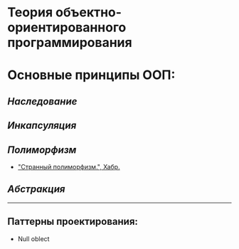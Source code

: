 # Теория объектно-ориентированного программирования

# **Основные принципы ООП:**

## ***Наследование***

## ***Инкапсуляция***

## ***Полиморфизм***

-  ["Странный полиморфизм.", Хабр.]("https://habr.com/ru/post/706450/")

## *Абстракция*

---
## **Паттерны проектирования:**

- Null oblect
